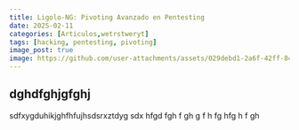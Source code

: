 ```yaml
---
title: Ligolo-NG: Pivoting Avanzado en Pentesting
date: 2025-02-11
categories: [Articulos,wetrstweryt]
tags: [hacking, pentesting, pivoting]
image_post: true
image: https://github.com/user-attachments/assets/029debd1-2a6f-42ff-8466-1904e7856074
---
```


## dghdfghjgfghj

sdfxygduhikjghfhfujhsdsrxztdyg
sdx
hfgd
fgh
f
gh
g
f
h
fg
hfg
h
f
gh
